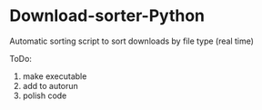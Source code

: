 # Download-sorter-Python
Automatic sorting script to sort downloads by file type (real time)

ToDo:
1) make executable
2) add to autorun
3) polish code
